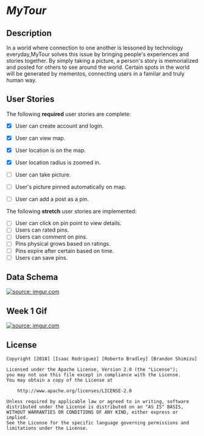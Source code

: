 # *MyTour*

## Description

In a world where connection to one another is lessoned by technology everyday,MyTour solves this issue by bringing people's experiences and stories together. By simply taking a picture, a person's story is memorialized and posted for others to see around the world. Certain spots in the world will be generated by mementos, connecting users in a familar and truly human way.

## User Stories

The following **required** user stories are complete:
- [x] User can create account and login.
- [x] User can view map.
- [X] User location is on the map.
- [X] User location radius is zoomed in.
- [ ] User can take picture.
- [ ] User's picture pinned automatically on map.
- [ ] User can add a post as a pin.


The following **stretch** user stories are implemented:

- [ ] User can click on pin point to view details.
- [ ] Users can rated pins.
- [ ] Users can comment on pins.
- [ ] Pins physical grows based on ratings.
- [ ] Pins expire after certain based on time.
- [ ] Users can save pins.

## Data Schema
<a href="https://imgur.com/ICXy0CY"><img src="https://i.imgur.com/ICXy0CY.png" title="source: imgur.com" /></a>

## Week 1 Gif
<a href="https://imgur.com/fABGGs8"><img src="https://i.imgur.com/fABGGs8.gif" title="source: imgur.com" /></a>

## License

    Copyright [2018] [Isaac Rodriguez] [Roberto Bradley] [Brandon Shimizu]

    Licensed under the Apache License, Version 2.0 (the "License");
    you may not use this file except in compliance with the License.
    You may obtain a copy of the License at

        http://www.apache.org/licenses/LICENSE-2.0

    Unless required by applicable law or agreed to in writing, software
    distributed under the License is distributed on an "AS IS" BASIS,
    WITHOUT WARRANTIES OR CONDITIONS OF ANY KIND, either express or implied.
    See the License for the specific language governing permissions and
    limitations under the License.
